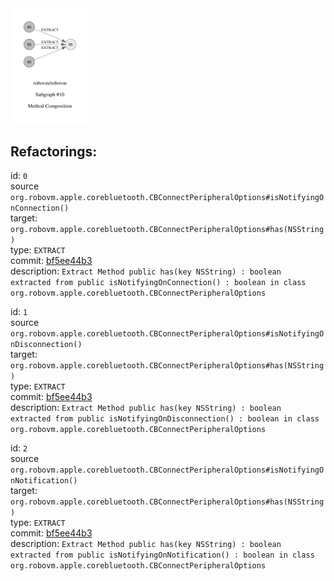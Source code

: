 <img src=subgraph_atomic_10.svg width=25%>

## Refactorings:

id: `0`\
source `org.robovm.apple.corebluetooth.CBConnectPeripheralOptions#isNotifyingOnConnection()`\
target: `org.robovm.apple.corebluetooth.CBConnectPeripheralOptions#has(NSString)`\
type: `EXTRACT`\
commit: [bf5ee44b3](https://github.com/robovm/robovm/commit/bf5ee44b3b576e01ab09cae9f50300417b01dc07)\
description: `Extract Method public has(key NSString) : boolean extracted from public isNotifyingOnConnection() : boolean in class org.robovm.apple.corebluetooth.CBConnectPeripheralOptions`

id: `1`\
source `org.robovm.apple.corebluetooth.CBConnectPeripheralOptions#isNotifyingOnDisconnection()`\
target: `org.robovm.apple.corebluetooth.CBConnectPeripheralOptions#has(NSString)`\
type: `EXTRACT`\
commit: [bf5ee44b3](https://github.com/robovm/robovm/commit/bf5ee44b3b576e01ab09cae9f50300417b01dc07)\
description: `Extract Method public has(key NSString) : boolean extracted from public isNotifyingOnDisconnection() : boolean in class org.robovm.apple.corebluetooth.CBConnectPeripheralOptions`

id: `2`\
source `org.robovm.apple.corebluetooth.CBConnectPeripheralOptions#isNotifyingOnNotification()`\
target: `org.robovm.apple.corebluetooth.CBConnectPeripheralOptions#has(NSString)`\
type: `EXTRACT`\
commit: [bf5ee44b3](https://github.com/robovm/robovm/commit/bf5ee44b3b576e01ab09cae9f50300417b01dc07)\
description: `Extract Method public has(key NSString) : boolean extracted from public isNotifyingOnNotification() : boolean in class org.robovm.apple.corebluetooth.CBConnectPeripheralOptions`

